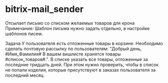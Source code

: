 # bitrix-mail_sender
Отсылает письмо со списком желаемых товаров для крона
Примечание: Шаблон письма нужно задать отдельно, в настройке шаблонов писем.

Задача
У пользователя есть отложенные товары в корзине. Необходимо сделать почтовую рассылку по пользователям: "Добрый день, #Имя_Фамилия# В вашем вишлисте хранятся товары #список_товаров#.". В списке указать все товары, отложенные за последние тридцать дней. При этом нужно проверить, чтобы в список не попали изделия, которые присутствуют в заказах пользователя за последний месяц.
